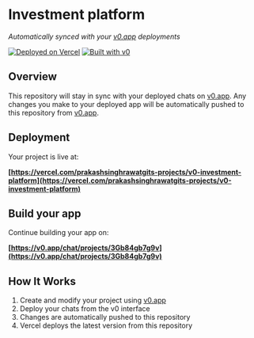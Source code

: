 # Investment platform

*Automatically synced with your [v0.app](https://v0.app) deployments*

[![Deployed on Vercel](https://img.shields.io/badge/Deployed%20on-Vercel-black?style=for-the-badge&logo=vercel)](https://vercel.com/prakashsinghrawatgits-projects/v0-investment-platform)
[![Built with v0](https://img.shields.io/badge/Built%20with-v0.app-black?style=for-the-badge)](https://v0.app/chat/projects/3Gb84gb7g9v)

## Overview

This repository will stay in sync with your deployed chats on [v0.app](https://v0.app).
Any changes you make to your deployed app will be automatically pushed to this repository from [v0.app](https://v0.app).

## Deployment

Your project is live at:

**[https://vercel.com/prakashsinghrawatgits-projects/v0-investment-platform](https://vercel.com/prakashsinghrawatgits-projects/v0-investment-platform)**

## Build your app

Continue building your app on:

**[https://v0.app/chat/projects/3Gb84gb7g9v](https://v0.app/chat/projects/3Gb84gb7g9v)**

## How It Works

1. Create and modify your project using [v0.app](https://v0.app)
2. Deploy your chats from the v0 interface
3. Changes are automatically pushed to this repository
4. Vercel deploys the latest version from this repository